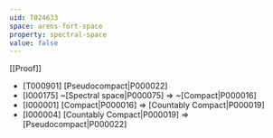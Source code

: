```yaml
---
uid: T024633
space: arens-fort-space
property: spectral-space
value: false
---
```

[[Proof]]

* [T000901] [Pseudocompact|P000022]
* [I000175] ~[Spectral space|P000075] => ~[Compact|P000016]
* [I000001] [Compact|P000016] => [Countably Compact|P000019]
* [I000004] [Countably Compact|P000019] => [Pseudocompact|P000022]

